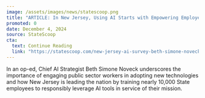 ```yaml
---
image: /assets/images/news/statescoop.png
title: "ARTICLE: In New Jersey, Using AI Starts with Empowering Employees"
promoted: 0
date: December 4, 2024
source: StateScoop
cta:
  text: Continue Reading
  link: "https://statescoop.com/new-jersey-ai-survey-beth-simone-noveck-2024/"
---
```


In an op-ed, Chief AI Strategist Beth Simone Noveck underscores the importance of engaging public sector workers in adopting new technologies and how New Jersey is leading the nation by training nearly 10,000 State employees to responsibly leverage AI tools in service of their mission. 

